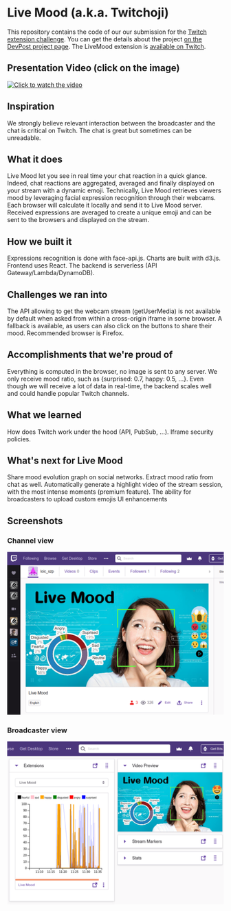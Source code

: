 # Live Mood (a.k.a. Twitchoji)
This repository contains the code of our our submission for the [Twitch extension challenge](https://twitchdev.devpost.com/).
You can get the details about the project [on the DevPost project page](https://devpost.com/software/live-mood-2b5arl).
The LiveMood extension is [available on Twitch](https://www.twitch.tv/ext/h2c9fot9q8wp04jt9ho7thei0upodf-0.0.6).

## Presentation Video (click on the image)
[![Click to watch the video](https://img.youtube.com/vi/FBHXO7Ls0aY/maxresdefault.jpg)](https://www.youtube.com/watch?v=FBHXO7Ls0aY)

## Inspiration
We strongly believe relevant interaction between the broadcaster and the chat is critical on Twitch. The chat is great but sometimes can be unreadable.

## What it does
Live Mood let you see in real time your chat reaction in a quick glance. Indeed, chat reactions are aggregated, averaged and finally displayed on your stream with a dynamic emoji. Technically, Live Mood retrieves viewers mood by leveraging facial expression recognition through their webcams. Each browser will calculate it locally and send it to Live Mood server. Received expressions are averaged to create a unique emoji and can be sent to the browsers and displayed on the stream.

## How we built it
Expressions recognition is done with face-api.js. Charts are built with d3.js. Frontend uses React. The backend is serverless (API Gateway/Lambda/DynamoDB).

## Challenges we ran into
The API allowing to get the webcam stream (getUserMedia) is not available by default when asked from within a cross-origin iframe in some browser. A fallback is available, as users can also click on the buttons to share their mood. Recommended browser is Firefox.

## Accomplishments that we're proud of
Everything is computed in the browser, no image is sent to any server. We only receive mood ratio, such as {surprised: 0.7, happy: 0.5, ...}.
Even though we will receive a lot of data in real-time, the backend scales well and could handle popular Twitch channels.

## What we learned
How does Twitch work under the hood (API, PubSub, ...).
Iframe security policies.

## What's next for Live Mood
Share mood evolution graph on social networks.
Extract mood ratio from chat as well.
Automatically generate a highlight video of the stream session, with the most intense moments (premium feature).
The ability for broadcasters to upload custom emojis
UI enhancements

## Screenshots
### Channel view
![Viewer](/screenshots/channel.png "Viewer")

### Broadcaster view
![Broadcaster](/screenshots/dashboard.png "Broadcaster")
